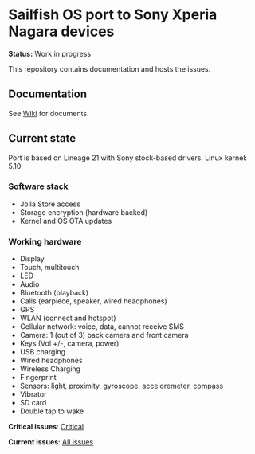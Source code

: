 # Sailfish OS port to Sony Xperia Nagara devices

**Status:** Work in progress

This repository contains documentation and hosts the issues.

## Documentation

See [Wiki](https://github.com/sailfishos-sony-nagara/main/wiki) for documents.

## Current state

Port is based on Lineage 21 with Sony stock-based drivers. Linux kernel: 5.10

### Software stack

- Jolla Store access
- Storage encryption (hardware backed)
- Kernel and OS OTA updates

### Working hardware

- Display
- Touch, multitouch
- LED
- Audio
- Bluetooth (playback)
- Calls (earpiece, speaker, wired headphones)
- GPS
- WLAN (connect and hotspot)
- Cellular network: voice, data, cannot receive SMS
- Camera: 1 (out of 3) back camera and front camera
- Keys (Vol +/-, camera, power)
- USB charging
- Wired headphones
- Wireless Charging
- Fingerprint
- Sensors: light, proximity, gyroscope, acceloremeter, compass
- Vibrator
- SD card
- Double tap to wake

**Critical issues**: [Critical](https://github.com/sailfishos-sony-nagara/main/issues?q=is%3Aissue%20state%3Aopen%20label%3Acritical)

**Current issues**: [All issues](https://github.com/sailfishos-sony-nagara/main/issues)
